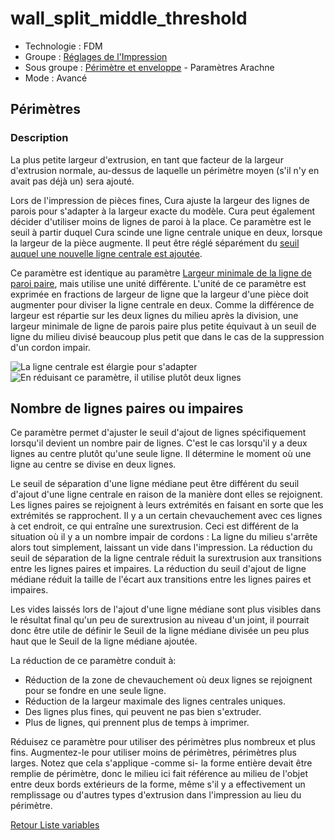 # wall_split_middle_threshold

* Technologie : FDM
* Groupe : [Réglages de l'Impression](../print_settings/print_settings.md)
* Sous groupe : [Périmètre et enveloppe](../print_settings/print_settings.md#périmètre-et-enveloppe)  - Paramètres Arachne 
* Mode : Avancé

## Périmètres

### Description

La plus petite largeur d'extrusion, en tant que facteur de la largeur d'extrusion normale, au-dessus de laquelle un périmètre moyen (s'il n'y en avait pas déjà un) sera ajouté. 

Lors de l'impression de pièces fines, Cura ajuste la largeur des lignes de parois pour s'adapter à la largeur exacte du modèle. Cura peut également décider d'utiliser moins de lignes de paroi à la place. Ce paramètre est le seuil à partir duquel Cura scinde une ligne centrale unique en deux, lorsque la largeur de la pièce augmente. Il peut être réglé séparément du [seuil auquel une nouvelle ligne centrale est ajoutée](wall_add_middle_threshold.md).

Ce paramètre est identique au paramètre [Largeur minimale de la ligne de paroi paire](min_even_wall_line_width.md), mais utilise une unité différente. L'unité de ce paramètre est exprimée en fractions de largeur de ligne que la largeur d'une pièce doit augmenter pour diviser la ligne centrale en deux. Comme la différence de largeur est répartie sur les deux lignes du milieu après la division, une largeur minimale de ligne de parois paire plus petite équivaut à un seuil de ligne du milieu divisé beaucoup plus petit que dans le cas de la suppression d'un cordon impair.

![La ligne centrale est élargie pour s'adapter](Images/min_wall_line_width_0_34.png)
![En réduisant ce paramètre, il utilise plutôt deux lignes](Images/min_wall_line_width_even_0_1.png)

Nombre de lignes paires ou impaires
----
Ce paramètre permet d'ajuster le seuil d'ajout de lignes spécifiquement lorsqu'il devient un nombre pair de lignes. C'est le cas lorsqu'il y a deux lignes au centre plutôt qu'une seule ligne. Il détermine le moment où une ligne au centre se divise en deux lignes.

Le seuil de séparation d'une ligne médiane peut être différent du seuil d'ajout d'une ligne centrale en raison de la manière dont elles se rejoignent. Les lignes paires se rejoignent à leurs extrémités en faisant en sorte que les extrémités se rapprochent. Il y a un certain chevauchement avec ces lignes à cet endroit, ce qui entraîne une surextrusion. Ceci est différent de la situation où il y a un nombre impair de cordons : La ligne du milieu s'arrête alors tout simplement, laissant un vide dans l'impression. La réduction du seuil de séparation de la ligne centrale réduit la surextrusion aux transitions entre les lignes paires et impaires. La réduction du seuil d'ajout de ligne médiane réduit la taille de l'écart aux transitions entre les lignes paires et impaires.

Les vides laissés lors de l'ajout d'une ligne médiane sont plus visibles dans le résultat final qu'un peu de surextrusion au niveau d'un joint, il pourrait donc être utile de définir le Seuil de la ligne médiane divisée un peu plus haut que le Seuil de la ligne médiane ajoutée.

La réduction de ce paramètre conduit à:
* Réduction de la zone de chevauchement où deux lignes se rejoignent pour se fondre en une seule ligne.
* Réduction de la largeur maximale des lignes centrales uniques.
* Des lignes plus fines, qui peuvent ne pas bien s'extruder.
* Plus de lignes, qui prennent plus de temps à imprimer.

Réduisez ce paramètre pour utiliser des périmètres plus nombreux et plus fins. Augmentez-le pour utiliser moins de périmètres, périmètres plus larges. Notez que cela s'applique -comme si- la forme entière devait être remplie de périmètre, donc le milieu ici fait référence au milieu de l'objet entre deux bords extérieurs de la forme, même s'il y a effectivement un remplissage ou d'autres types d'extrusion dans l'impression au lieu du périmètre.


[Retour Liste variables](variable_list.md)
